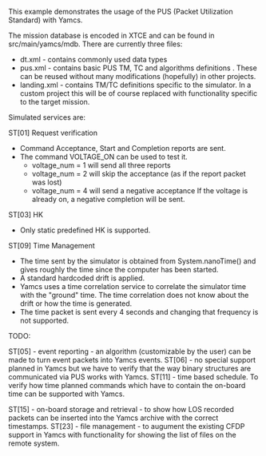This example demonstrates the usage of the PUS (Packet Utilization Standard) with Yamcs. 

The mission database is encoded in XTCE and can be found in src/main/yamcs/mdb. There are currently three files:
- dt.xml - contains commonly used data types
- pus.xml - contains basic PUS TM, TC and algorithms definitions . These can be reused without many modifications (hopefully) in other projects.
- landing.xml - contains TM/TC definitions specific to the simulator. In a custom project this will be of course replaced with functionality specific to the target mission.

Simulated services are:

ST[01] Request verification

- Command Acceptance, Start and Completion reports are sent.
- The command VOLTAGE_ON can be used to test it. 
  - voltage_num = 1 will send all three reports
  - voltage_num = 2 will skip the acceptance (as if the report packet was lost)
  - voltage_num = 4 will send a negative acceptance
  If the voltage is already on, a negative completion will be sent.


ST[03] HK
- Only static predefined HK is supported. 


ST[09] Time Management
- The time sent by the simulator is obtained from System.nanoTime() and gives roughly the time since the computer has been started.
- A standard hardcoded drift is applied.
- Yamcs uses a time correlation service to correlate the simulator time with the "ground" time. 
  The time correlation does not know about the drift or how the time is generated.
- The time packet is sent every 4 seconds and changing that frequency is not supported.


TODO:

ST[05] - event reporting - an algorithm (customizable by the user) can be made to turn event packets into Yamcs events.
ST[06] - no special support planned in Yamcs but we have to verify that the way binary structures are communicated via PUS works with Yamcs.
ST[11] - time based schedule. To verify how time planned commands which have to contain the on-board time can be supported with Yamcs.

ST[15] - on-board storage and retrieval - to show how LOS recorded packets can be inserted into the Yamcs archive with the correct timestamps.
ST[23] - file management - to augument the existing CFDP support in Yamcs with functionality for showing the list of files on the remote system.
